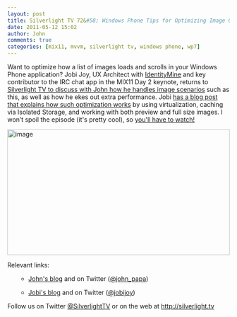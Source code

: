```yaml
---
layout: post
title: Silverlight TV 72&#58; Windows Phone Tips for Optimizing Image Quality
date: 2011-05-12 15:02
author: John
comments: true
categories: [mix11, mvvm, silverlight tv, windows phone, wp7]
---
```

<p>Want to optimize how a list of images loads and scrolls in your Windows Phone application? Jobi Joy, UX Architect with <a href="http://www.identitymine.com">IdentityMine</a> and key contributor to the IRC chat app in the MIX11 Day 2 keynote, returns to <a href="http://jpapa.me/sltv72">Silverlight TV to discuss with John how he handles image scenarios</a> such as this, as well as how he ekes out extra performance. Jobi <a href="http://jobijoy.blogspot.com/2011/05/wp7dev-tip-2-few-things-to-remember-on.html">has a blog post that explains how such optimization works</a> by using virtualization, caching via Isolated Storage, and working with both preview and full size images. I won’t spoil the episode (it's pretty cool), so <a href="http://jpapa.me/sltv72">you'll have to watch!</a> <p><a href="http://jpapa.me/sltv72"><img style="background-image: none; border-bottom: 0px; border-left: 0px; padding-left: 0px; padding-right: 0px; display: inline; border-top: 0px; border-right: 0px; padding-top: 0px" title="image" border="0" alt="image" src="/wp-content/uploads/media/Windows-Live-Writer/Silverlight-TV-72-Windows-Phone-Tips-for_6F71/image_6.png" width="504" height="284"></a> <p>Relevant links:  <ul> <ul> <li> <p><a href="/">John's blog</a> and on Twitter (<a href="http://twitter.com/john_papa">@john_papa</a>)</p> <li><a href="http://jobijoy.blogspot.com/">Jobi's blog</a> and on Twitter (<a href="http://twitter.com/jobijoy">@jobijoy</a>)</li></ul></ul> <p>Follow us on Twitter <a href="http://www.twitter.com/SilverlightTV">@SilverlightTV</a> or on the web at <a href="http://silverlight.tv/">http://silverlight.tv</a>

